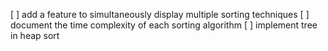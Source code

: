 [ ] add a feature to simultaneously display multiple sorting techniques
[ ] document the time complexity of each sorting algorithm
[ ] implement tree in heap sort